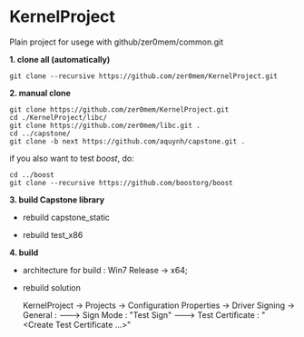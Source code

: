 KernelProject
=============

Plain project for usege with github/zer0mem/common.git


**1. clone all (automatically)**

    git clone --recursive https://github.com/zer0mem/KernelProject.git


**2. manual clone**

    git clone https://github.com/zer0mem/KernelProject.git
    cd ./KernelProject/libc/
    git clone https://github.com/zer0mem/libc.git .
    cd ../capstone/
    git clone -b next https://github.com/aquynh/capstone.git .

if you also want to test *boost*, do:

    cd ../boost
    git clone --recursive https://github.com/boostorg/boost


**3. build Capstone library**

- rebuild capstone_static

- rebuild test_x86


**4. build**

- architecture for build : Win7 Release -> x64;
- rebuild solution

  KernelProject -> Projects -> Configuration Properties -> Driver Signing -> General :
  ---> Sign Mode : "Test Sign"
  ---> Test Certificate : "<Create Test Certificate ...>"
